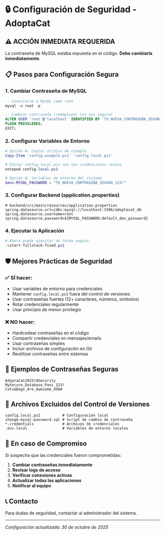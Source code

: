 # 🔒 Configuración de Seguridad - AdoptaCat

## ⚠️ ACCIÓN INMEDIATA REQUERIDA

La contraseña de MySQL estaba expuesta en el código. **Debe cambiarla inmediatamente**.

## 📋 Pasos para Configuración Segura

### 1. Cambiar Contraseña de MySQL

```sql
-- Conectarse a MySQL como root
mysql -u root -p

-- Cambiar contraseña (reemplazar con una segura)
ALTER USER 'root'@'localhost' IDENTIFIED BY 'TU_NUEVA_CONTRASEÑA_SEGURA_123!';
FLUSH PRIVILEGES;
EXIT;
```

### 2. Configurar Variables de Entorno

```powershell
# Opción A: Copiar archivo de ejemplo
Copy-Item 'config.example.ps1' 'config.local.ps1'

# Editar config.local.ps1 con sus credenciales reales
notepad config.local.ps1
```

```powershell
# Opción B: Variables de entorno del sistema
$env:MYSQL_PASSWORD = "TU_NUEVA_CONTRASEÑA_SEGURA_123!"
```

### 3. Configurar Backend (application.properties)

```properties
# backend/src/main/resources/application.properties
spring.datasource.url=jdbc:mysql://localhost:3306/adoptacat_db
spring.datasource.username=root
spring.datasource.password=${MYSQL_PASSWORD:default_dev_password}
```

### 4. Ejecutar la Aplicación

```powershell
# Ahora puede ejecutar de forma segura
.\start-fullstack-fixed.ps1
```

## 🛡️ Mejores Prácticas de Seguridad

### ✅ SÍ hacer:
- Usar variables de entorno para credenciales
- Mantener `config.local.ps1` fuera del control de versiones
- Usar contraseñas fuertes (12+ caracteres, números, símbolos)
- Rotar credenciales regularmente
- Usar principio de menor privilegio

### ❌ NO hacer:
- Hardcodear contraseñas en el código
- Compartir credenciales en mensajes/emails
- Usar contraseñas simples
- Incluir archivos de configuración en Git
- Reutilizar contraseñas entre sistemas

## 🔐 Ejemplos de Contraseñas Seguras

```
AdoptaCat2025!@Security
MySecure_Database_Pass_123!
Cats&Dogs_Are_Awesome_456#
```

## 📁 Archivos Excluidos del Control de Versiones

```
config.local.ps1          # Configuración local
change-mysql-password.sql # Script de cambio de contraseña
*.credentials             # Archivos de credenciales
.env.local                # Variables de entorno locales
```

## 🚨 En caso de Compromiso

Si sospecha que las credenciales fueron comprometidas:

1. **Cambiar contraseñas inmediatamente**
2. **Revisar logs de acceso**
3. **Verificar conexiones activas**
4. **Actualizar todas las aplicaciones**
5. **Notificar al equipo**

## 📞 Contacto

Para dudas de seguridad, contactar al administrador del sistema.

---
*Configuración actualizada: 30 de octubre de 2025*